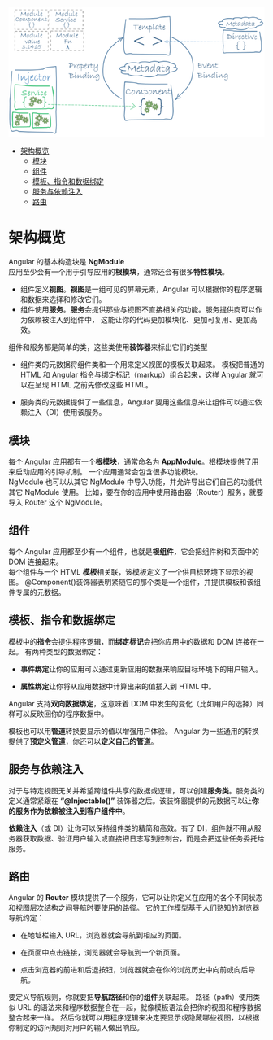 ![image](images/01.01-架构-概览/overview2.png)

- [架构概览](#架构概览)
  - [模块](#模块)
  - [组件](#组件)
  - [模板、指令和数据绑定](#模板指令和数据绑定)
  - [服务与依赖注入](#服务与依赖注入)
  - [路由](#路由)



# 架构概览
Angular 的基本构造块是 **NgModule**  
应用至少会有一个用于引导应用的**根模块**，通常还会有很多**特性模块**。  

- 组件定义**视图**。**视图**是一组可见的屏幕元素，Angular 可以根据你的程序逻辑和数据来选择和修改它们。
- 组件使用**服务**。**服务**会提供那些与视图不直接相关的功能。服务提供商可以作为依赖被注入到组件中， 这能让你的代码更加模块化、更加可复用、更加高效。

组件和服务都是简单的类，这些类使用**装饰器**来标出它们的类型
- 组件类的元数据将组件类和一个用来定义视图的模板关联起来。 模板把普通的 HTML 和 Angular 指令与绑定标记（markup）组合起来，这样 Angular 就可以在呈现 HTML 之前先修改这些 HTML。

- 服务类的元数据提供了一些信息，Angular 要用这些信息来让组件可以通过依赖注入（DI）使用该服务。

## 模块
每个 Angular 应用都有一个**根模块**，通常命名为 **AppModule**。根模块提供了用来启动应用的引导机制。 一个应用通常会包含很多功能模块。  
NgModule 也可以从其它 NgModule 中导入功能，并允许导出它们自己的功能供其它 NgModule 使用。 比如，要在你的应用中使用路由器（Router）服务，就要导入 Router 这个 NgModule。  
## 组件
每个 Angular 应用都至少有一个组件，也就是**根组件**，它会把组件树和页面中的 DOM 连接起来。   
每个组件与一个 HTML **模板**相关联，该模板定义了一个供目标环境下显示的视图。
@Component()装饰器表明紧随它的那个类是一个组件，并提供模板和该组件专属的元数据。

##  模板、指令和数据绑定
 模板中的**指令**会提供程序逻辑，而**绑定标记**会把你应用中的数据和 DOM 连接在一起。 有两种类型的数据绑定：
- **事件绑定**让你的应用可以通过更新应用的数据来响应目标环境下的用户输入。

- **属性绑定**让你将从应用数据中计算出来的值插入到 HTML 中。

 Angular 支持**双向数据绑定**，这意味着 DOM 中发生的变化（比如用户的选择）同样可以反映回你的程序数据中。

模板也可以用**管道**转换要显示的值以增强用户体验。 Angular 为一些通用的转换提供了**预定义管道**，你还可以**定义自己的管道**。  

## 服务与依赖注入
对于与特定视图无关并希望跨组件共享的数据或逻辑，可以创建**服务类**。服务类的定义通常紧跟在 **“@Injectable()”** 装饰器之后。该装饰器提供的元数据可以让**你的服务作为依赖被注入到客户组件中**。

**依赖注入**（或 DI）让你可以保持组件类的精简和高效。有了 DI，组件就不用从服务器获取数据、验证用户输入或直接把日志写到控制台，而是会把这些任务委托给服务。

## 路由
Angular 的 **Router** 模块提供了一个服务，它可以让你定义在应用的各个不同状态和视图层次结构之间导航时要使用的路径。 它的工作模型基于人们熟知的浏览器导航约定：

- 在地址栏输入 URL，浏览器就会导航到相应的页面。

- 在页面中点击链接，浏览器就会导航到一个新页面。

- 点击浏览器的前进和后退按钮，浏览器就会在你的浏览历史中向前或向后导航。

要定义导航规则，你就要把**导航路径**和你的**组件**关联起来。 路径（path）使用类似 URL 的语法来和程序数据整合在一起，就像模板语法会把你的视图和程序数据整合起来一样。 然后你就可以用程序逻辑来决定要显示或隐藏哪些视图，以根据你制定的访问规则对用户的输入做出响应。  
